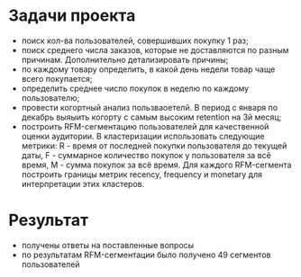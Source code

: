# Задачи проекта

- поиск кол-ва пользователей, совершивших покупку 1 раз;
- поиск среднего числа заказов, которые не доставляются по разным причинам. Дополнительно детализировать причины;
- по каждому товару определить, в какой день недели товар чаще всего покупается;
- определить среднее число покупок в неделю по каждому пользователю;
- провести когортный анализ пользваоетелй. В период с января по декабрь выяыить когорту с самым высоким retention на 3й месяц;
- построить RFM-сегментацию пользователей для качественной оценки аудитории. В кластеризации использовать следующие метрики: R - время от последней покупки пользователя до текущей даты, F - суммарное количество покупок у пользователя за всё время, M - сумма покупок за всё время. Для каждого RFM-сегмента построить границы метрик recency, frequency и monetary для интерпретации этих кластеров.

# Результат

- получены ответы на поставленные вопросы
- по результатам RFM-сегментации было получено 49 сегментов пользователей
